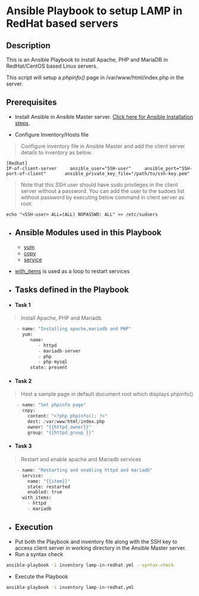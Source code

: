 # Ansible Playbook to setup LAMP in RedHat based servers

## Description

This is an Ansible Playbook to install Apache, PHP and MariaDB in RedHat/CentOS based Linux servers.

This script will setup a *phpinfo()* page in /var/www/html/index.php in the server.

## Prerequisites

- Install Ansible in Ansible Master server. [Click here for Ansible Installation steps](https://docs.ansible.com/ansible/latest/installation_guide/intro_installation.html).

- Configure Inventory/Hosts file


>Configure inventory file in Ansible Master and add the client server details to inventory as below.

```
[Redhat]
IP-of-client-server	    ansible_user="SSH-user"		ansible_port="SSH-port-of-client"	    ansible_private_key_file="/path/to/ssh-key.pem"
```
>Note that this SSH user should have sudo privileges in the client server without a password.
>You can add the user to the sudoes list without password by executing below command in client server as root:

```shell
echo "<SSH-user> ALL=(ALL) NOPASSWD: ALL" >> /etc/sudoers
```
- ## Ansible Modules used in this Playbook
  - [yum](https://docs.ansible.com/ansible/latest/collections/ansible/builtin/yum_module.html)
  - [copy](https://docs.ansible.com/ansible/latest/collections/ansible/builtin/copy_module.html)
  - [service](https://docs.ansible.com/ansible/latest/collections/ansible/builtin/service_module.html)
  
- [with_items](https://docs.ansible.com/ansible/latest/user_guide/playbooks_loops.html) is used as a loop to restart services

- ## Tasks defined in the Playbook


 - #### Task 1
 >Install Apache, PHP and Mariadb
 
```python    
    - name: "Installing apache,mariadb and PHP"
      yum:
         name:
            - httpd
            - mariadb-server
            - php
            - php-mysql
         state: present
```

 - #### Task 2
>Host a sample page in default document root which displays phpinfo()

```python 
    - name: "Set phpinfo page"
      copy:
        content: "<?php phpinfo(); ?>"
        dest: /var/www/html/index.php
        owner: "{{httpd_owner}}"
        group: "{{httpd_group }}"
```

  - #### Task 3
 >Restart and enable apache and Mariadb services

```python
    - name: "Restarting and enabling httpd and mariadb"
      service: 
        name: "{{item}}"
        state: restarted
        enabled: true
      with_items:
        - httpd
        - mariadb
```
- ## Execution
 - Put both the Playbook and inventory file along with the SSH key to access client server in working directory in the Ansible Master server.
 - Run a syntax check
 ```bash
ansible-playbook -i inventory lamp-in-redhat.yml --syntax-check
```
 - Execute the Playbook
 ```bash
ansible-playbook -i inventory lamp-in-redhat.yml
```
